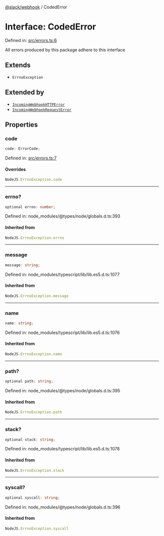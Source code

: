 [@slack/webhook](../index.md) / CodedError

# Interface: CodedError

Defined in: [src/errors.ts:6](https://github.com/slackapi/node-slack-sdk/blob/main/packages/webhook/src/errors.ts#L6)

All errors produced by this package adhere to this interface

## Extends

- `ErrnoException`

## Extended by

- [`IncomingWebhookHTTPError`](IncomingWebhookHTTPError.md)
- [`IncomingWebhookRequestError`](IncomingWebhookRequestError.md)

## Properties

### code

```ts
code: ErrorCode;
```

Defined in: [src/errors.ts:7](https://github.com/slackapi/node-slack-sdk/blob/main/packages/webhook/src/errors.ts#L7)

#### Overrides

```ts
NodeJS.ErrnoException.code
```

***

### errno?

```ts
optional errno: number;
```

Defined in: node\_modules/@types/node/globals.d.ts:393

#### Inherited from

```ts
NodeJS.ErrnoException.errno
```

***

### message

```ts
message: string;
```

Defined in: node\_modules/typescript/lib/lib.es5.d.ts:1077

#### Inherited from

```ts
NodeJS.ErrnoException.message
```

***

### name

```ts
name: string;
```

Defined in: node\_modules/typescript/lib/lib.es5.d.ts:1076

#### Inherited from

```ts
NodeJS.ErrnoException.name
```

***

### path?

```ts
optional path: string;
```

Defined in: node\_modules/@types/node/globals.d.ts:395

#### Inherited from

```ts
NodeJS.ErrnoException.path
```

***

### stack?

```ts
optional stack: string;
```

Defined in: node\_modules/typescript/lib/lib.es5.d.ts:1078

#### Inherited from

```ts
NodeJS.ErrnoException.stack
```

***

### syscall?

```ts
optional syscall: string;
```

Defined in: node\_modules/@types/node/globals.d.ts:396

#### Inherited from

```ts
NodeJS.ErrnoException.syscall
```
